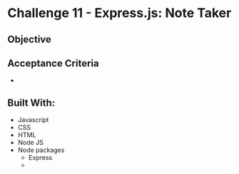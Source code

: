 # Challenge 11 - Express.js: Note Taker

## Objective

## Acceptance Criteria

* 

## Built With:

* Javascript
* CSS
* HTML 
* Node JS
* Node packages
    * Express
    * 